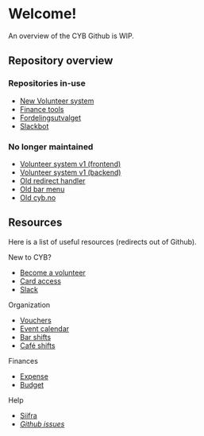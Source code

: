 # Welcome!
An overview of the CYB Github is WIP.

## Repository overview

### Repositories in-use
* [New Volunteer system](https://github.com/cybernetisk/internsystem-v2)
* [Finance tools](https://github.com/cybernetisk/okotools)
* [Fordelingsutvalget](https://github.com/cybernetisk/fordelingsutvalget)
* [Slackbot](https://github.com/cybernetisk/slackbot)

### No longer maintained
* [Volunteer system v1 (frontend)](https://github.com/cybernetisk/internsystem-frontend)
* [Volunteer system v1 (backend)](https://github.com/cybernetisk/internsystem)
* [Old redirect handler](https://github.com/cybernetisk/redirect)
* [Old bar menu](https://github.com/cybernetisk/Meny)
* [Old cyb.no](https://github.com/cybernetisk/cybno)


## Resources 
Here is a list of useful resources (redirects out of Github).

New to CYB?
* [Become a volunteer](https://blimed.cyb.no)
* [Card access](https://tilgang.cyb.no)
* [Slack](https://slack.cyb.no)

Organization
* [Vouchers](https://bong.cyb.no)
* [Event calendar](https://arr.cyb.no)
* [Bar shifts](https://bar.cyb.no)
* [Café shifts](https://kafe.cyb.no)

Finances
* [Expense](https://utlegg.cyb.no)
* [Budget](https://budsjett.cyb.no)

Help
* [Siifra](https://siifra.cyb.no)
* [*Github issues*](https://issues.cyb.no)
